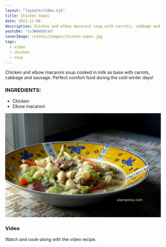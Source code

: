 ```yaml
---
layout: "layouts/video.njk"
title: Chicken Sopas
date: 2013-11-08
description: Chicken and elbow macaroni soup with carrots, cabbage and sausage
youtube: "csJWdebdrxU"
coverImage: /static/images/chicken-sopas.jpg
tags:
  - video
  - chicken
  - soup
---
```


Chicken and elbow macaroni soup cooked in milk as base with carrots, cabbage and sausage. Perfect comfort food during the cold winter days!

### INGREDIENTS:
* Chicken
* Elbow macaroni

![Chicken Sopas served hot](/static/images/chicken-sopas-bowl.jpg)

### Video
Watch and cook-along with the video recipe.



